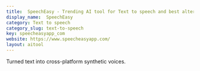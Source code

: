 ```yaml
---
title:  SpeechEasy - Trending AI tool for Text to speech and best alternatives
display_name:  SpeechEasy
category: Text to speech
category_slug: text-to-speech
key: speecheasyapp_com
website: https://www.speecheasyapp.com/
layout: aitool
---
```


Turned text into cross-platform synthetic voices.
